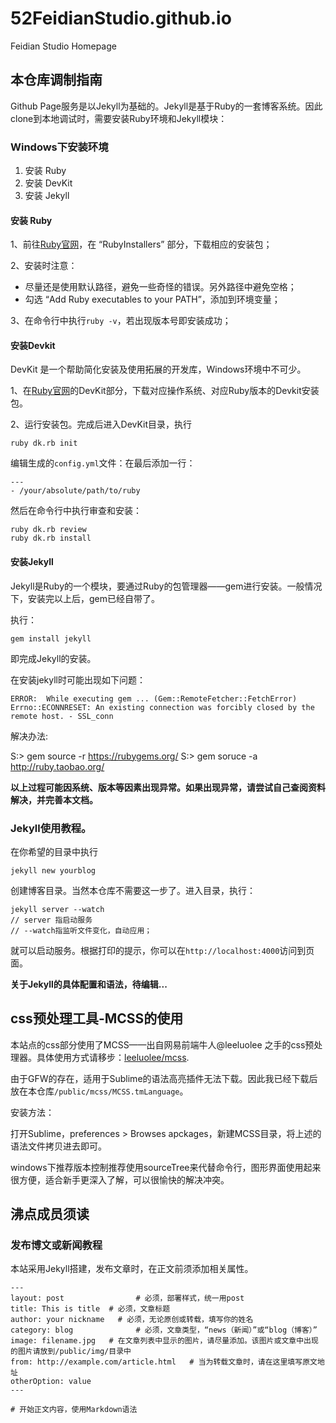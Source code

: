 # 52FeidianStudio.github.io

Feidian Studio Homepage

## 本仓库调制指南

Github Page服务是以Jekyll为基础的。Jekyll是基于Ruby的一套博客系统。因此clone到本地调试时，需要安装Ruby环境和Jekyll模块：

### Windows下安装环境

1. 安装 Ruby
2. 安装 DevKit
3. 安装 Jekyll

#### 安装 Ruby

1、前往[Ruby官网](http://rubyinstaller.org/downloads/)，在 “RubyInstallers” 部分，下载相应的安装包；

2、安装时注意：

- 尽量还是使用默认路径，避免一些奇怪的错误。另外路径中避免空格；
- 勾选 “Add Ruby executables to your PATH”，添加到环境变量；

3、在命令行中执行``ruby -v``，若出现版本号即安装成功；

#### 安装Devkit

DevKit 是一个帮助简化安装及使用拓展的开发库，Windows环境中不可少。

1、在[Ruby官网](http://rubyinstaller.org/downloads/)的DevKit部分，下载对应操作系统、对应Ruby版本的Devkit安装包。

2、运行安装包。完成后进入DevKit目录，执行

	ruby dk.rb init

编辑生成的``config.yml``文件：在最后添加一行：

	---
	- /your/absolute/path/to/ruby

然后在命令行中执行审查和安装：

	ruby dk.rb review
	ruby dk.rb install

#### 安装Jekyll

Jekyll是Ruby的一个模块，要通过Ruby的包管理器——gem进行安装。一般情况下，安装完以上后，gem已经自带了。

执行：

	gem install jekyll

即完成Jekyll的安装。

在安装jekyll时可能出现如下问题：

    ERROR:  While executing gem ... (Gem::RemoteFetcher::FetchError)
    Errno::ECONNRESET: An existing connection was forcibly closed by the remote host. - SSL_conn

解决办法:

  S:\> gem source -r https://rubygems.org/
  S:\> gem soruce -a http://ruby.taobao.org/


**以上过程可能因系统、版本等因素出现异常。如果出现异常，请尝试自己查阅资料解决，并完善本文档。**

### Jekyll使用教程。

在你希望的目录中执行

	jekyll new yourblog

创建博客目录。当然本仓库不需要这一步了。进入目录，执行：

	jekyll server --watch
	// server 指启动服务
	// --watch指监听文件变化，自动应用；

就可以启动服务。根据打印的提示，你可以在``http://localhost:4000``访问到页面。

**关于Jekyll的具体配置和语法，待编辑...**

## css预处理工具-MCSS的使用

本站点的css部分使用了MCSS——出自网易前端牛人@leeluolee 之手的css预处理器。具体使用方式请移步：[leeluolee/mcss](https://github.com/leeluolee/mcss).

由于GFW的存在，适用于Sublime的语法高亮插件无法下载。因此我已经下载后放在本仓库``/public/mcss/MCSS.tmLanguage``。

安装方法：

打开Sublime，preferences > Browses apckages，新建MCSS目录，将上述的语法文件拷贝进去即可。

windows下推荐版本控制推荐使用sourceTree来代替命令行，图形界面使用起来很方便，适合新手更深入了解，可以很愉快的解决冲突。

## 沸点成员须读

### 发布博文或新闻教程

本站采用Jekyll搭建，发布文章时，在正文前须添加相关属性。

```
---
layout: post			    # 必须，部署样式，统一用post
title: This is title  # 必须，文章标题
author: your nickname	# 必须，无论原创或转载，填写你的姓名
category: blog				# 必须，文章类型，“news（新闻）”或“blog（博客）”
image: filename.jpg   # 在文章列表中显示的图片，请尽量添加。该图片或文章中出现的图片请放到/public/img/目录中
from: http://example.com/article.html 	# 当为转载文章时，请在这里填写原文地址
otherOption: value
---

# 开始正文内容，使用Markdown语法
```
